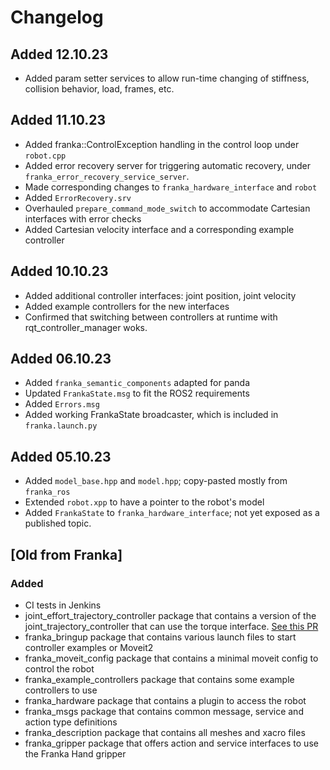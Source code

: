 # Changelog

## Added 12.10.23
* Added param setter services to allow run-time changing of stiffness, collision behavior, load, frames, etc.

## Added 11.10.23
* Added franka::ControlException handling in the control loop under `robot.cpp`
* Added error recovery server for triggering automatic recovery, under `franka_error_recovery_service_server`.
* Made corresponding changes to `franka_hardware_interface` and `robot`
* Added `ErrorRecovery.srv`
* Overhauled `prepare_command_mode_switch` to accommodate Cartesian interfaces with error checks
* Added Cartesian velocity interface and a corresponding example controller

## Added 10.10.23
* Added additional controller interfaces: joint position, joint velocity
* Added example controllers for the new interfaces
* Confirmed that switching between controllers at runtime with rqt_controller_manager woks.
## Added 06.10.23
* Added `franka_semantic_components` adapted for panda
* Updated `FrankaState.msg` to fit the ROS2 requirements
* Added `Errors.msg`
* Added working FrankaState broadcaster, which is included in `franka.launch.py`

## Added 05.10.23
* Added `model_base.hpp` and `model.hpp`; copy-pasted mostly from `franka_ros`
* Extended `robot.xpp` to have a pointer to the robot's model
* Added `FrankaState` to `franka_hardware_interface`; not yet exposed as a published topic.

## [Old from Franka]
### Added
* CI tests in Jenkins
* joint\_effort\_trajectory\_controller package that contains a version of the
 joint\_trajectory\_controller that can use the torque interface.
 [See this PR](https://github.com/ros-controls/ros2_controllers/pull/225)
* franka\_bringup package that contains various launch files to start controller examples or Moveit2
* franka\_moveit\_config package that contains a minimal moveit config to control the robot
* franka\_example\_controllers package that contains some example controllers to use
* franka\_hardware package that contains a plugin to access the robot
* franka\_msgs package that contains common message, service and action type definitions
* franka\_description package that contains all meshes and xacro files
* franka\_gripper package that offers action and service interfaces to use the Franka Hand gripper
